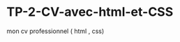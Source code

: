 # TP-2-CV-avec-html-et-CSS
mon cv professionnel ( html , css)
<!DOCTYPE html>
<!DOCTYPE html>
<html lang="fr">
<head>
    <meta charset="UTF-8">
    <meta name="viewport" content="width=device-width, ">
    <title>CV - Étudiant en SMI</title>
    <style>
        header {
            text-align: center;
            margin-bottom: 30px;
            padding-bottom: 20px;
            border-bottom: 2px solid #3498db;
        }
        
        h1 {
            color=green;
            margin-bottom: 5px;
        }
        
        .titre {
            color: bleu;
            font-weight: normal;
            margin-top: 0;
        }
        
        section {
            margin-bottom: 25px;
            background: white;
            padding: 20px;
            border-radius: 5px;
            box-shadow: 0 2px 5px rgba(0,0,0,0.1);
        }
        
        h2 {
            color: bleu;
            border-bottom: 1px solid #eee;
            padding-bottom: 5px;
        }
        
        .item {
            margin-bottom: 15px;
        }
        
        .date {
            font-weight: bold;
            color: green;
        }
        
        .poste {
            font-weight: bold;
            color: green;
        }
        
        ul {
            padding-left: 20px;
        }
        
        li {
            margin-bottom: 5px;
        }
        
        footer {
            text-align: center;
            margin-top: 30px;
    font-size: 0.9em;
        }
    </style>
</head>
<body>
    <header>
        <h1>Othman Bahammou</h1>
        <p class="titre">Étudiant en Sciences Mathématiques et Informatique</p>
    </header>

    <section>
        <h2>Profil</h2>
        <p>Étudiant motivé en SMI avec une passion pour le développement informatique et les mathématiques appliquées. Capacité à travailler en équipe et à résoudre des problèmes complexes.</p>
    </section>

    <section>
        <h2>Formation Académique</h2>
        <div class="item">
            <span class="date">2025 - Présent</span>
            <p class="poste">Licence en Sciences Mathématiques et Informatique</p>
            <p>Université Ibn Zohr, Faculté des Sciences, Ouarzazate</p>
        </div>
        
        <div class="item">
            <span class="date">2021 - 2022</span>
            <p class="poste">Baccalauréat Sciences Physiques A</p>
            <p>Lycée Assou oubaslam saghrou, Tinghir</p>
            <p>Mention : Bien</p>
        </div>
    </section>

    <section>
        <h2>Compétences Techniques</h2>
        <ul>
            <li><strong>Programmation</strong> : Python, Java, C, HTML/CSS</li>
            <li><strong>Base de données</strong> : SQL, MySQL</li>
            <li><strong>Mathématiques</strong> : Algèbre, Analyse, Statistiques</li>
            <li><strong>Langues</strong> : 
                <ul>
                    <li>Arabe (Langue maternelle)</li>
                    <li>Français (Courant)</li>
                    <li>Anglais (Intermédiaire)</li>
                </ul>
            </li>
        </ul>
    </section>

    <section>
        <h2>Projets Académiques</h2>
        <div class="item">
            <p class="poste">Développement d'une application web de gestion des stagiaires</p>
            <ul>
                <li>Conception et implémentation en php</li>
                <li>Gestion des notes et absences des étudiants</li>
                <li>Interface utilisateur simple</li>
            </ul>
        </div>
        
        <div class="item">
            <p class="poste">Création d'un site web statique</p>
            <ul>
                <li>HTML5 et CSS3</li>
                <li>Design responsive</li>
                <li>Présentation d'une association étudiante</li>
            </ul>
        </div>
    </section>

    <section>
        <h2>Expérience Professionnelle</h2>
        <div class="item">
            <span class="date">Été 2023</span>
            <p class="poste">Stage d'observation</p>
            <p>Centre Informatique Municipal, Ouarzazate</p>
            <ul>
                <li>Maintenance des équipements informatiques</li>
                <li>Support technique aux utilisateurs</li>
                <li>Installation de logiciels</li>
            </ul>
        </div>
    </section>

    <section>
        <h2>Centres d'Intérêt</h2>
        <ul>
            <li>Programmation compétitive</li>
            <li>Mathématiques appliquées</li>
            <li>Nouvelles technologies</li>
            <li>Lecture scientifique</li>
        </ul>
    </section>

    <footer>
        <p>Contact : othmanbahammou2@example.com</p>
        <p>Tele: 0664210678</p>
    </footer>
</body>
</html>
